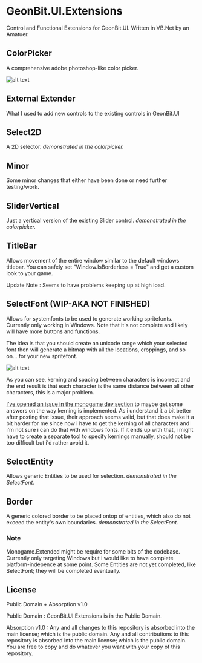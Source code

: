 # GeonBit.UI.Extensions
Control and Functional Extensions for GeonBit.UI. Written in VB.Net by an Amatuer.

## ColorPicker
A comprehensive adobe photoshop-like color picker.

![alt text][ColorPicker1]

[ColorPicker1]: https://github.com/VampireMonkey/GeonBit.UI.Extensions/blob/master/Demonstration%20-%20Colorpicker.png?raw=true

## External Extender
What I used to add new controls to the existing controls in GeonBit.UI

## Select2D
A 2D selector.
*demonstrated in the colorpicker.*

## Minor
Some minor changes that either have been done or need further testing/work.

## SliderVertical
Just a vertical version of the existing Slider control.
*demonstrated in the colorpicker.*

## TitleBar
Allows movement of the entire window similar to the default windows titlebar.
You can safely set "Window.IsBorderless = True" and get a custom look to your game.

Update Note : Seems to have problems keeping up at high load.

## SelectFont (WIP-AKA NOT FINISHED)
Allows for systemfonts to be used to generate working spritefonts. Currently only working in Windows.
Note that it's not complete and likely will have more buttons and functions.

The idea is that you should create an unicode range which your selected font then will generate a bitmap with all the locations, croppings, and so on... for your new spritefont.

![alt text][SelectFont & SelectEntity Preview]

[SelectFont & SelectEntity Preview]: https://github.com/VampireMonkey/GeonBit.UI.Extensions/blob/master/SelectFont%20&%20SelectEntity%20-%20Preview.png?raw=true

As you can see, kerning and spacing between characters is incorrect and the end result is that each character is the same distance between all other characters, this is a major problem.

[I've opened an issue in the monogame dev section][1] to maybe get some answers on the way kerning is implemented. As i understand it a bit better after posting that issue, their approach seems valid, but that does make it a bit harder for me since now i have to get the kerning of all characters and i'm not sure i can do that with windows fonts.
If it ends up with that, i might have to create a separate tool to specify kernings manually, should not be too difficult but i'd rather avoid it.

[1]: https://github.com/MonoGame/MonoGame/issues/6371

## SelectEntity
Allows generic Entities to be used for selection.
*demonstrated in the SelectFont.*

## Border
A generic colored border to be placed ontop of entities, which also do not exceed the entity's own boundaries. 
*demonstrated in the SelectFont.*

### Note
Monogame.Extended might be require for some bits of the codebase.
Currently only targeting Windows but i would like to have complete platform-indepence at some point.
Some Entities are not yet completed, like SelectFont; they will be completed eventually.

## License
Public Domain + Absorption v1.0

Public Domain :
GeonBit.UI.Extensions is in the Public Domain.

Absorption v1.0 :
Any and all changes to this repository is absorbed into the main license; which is the public domain.
Any and all contributions to this repository is absorbed into the main license; which is the public domain.
You are free to copy and do whatever you want with your copy of this repository.
